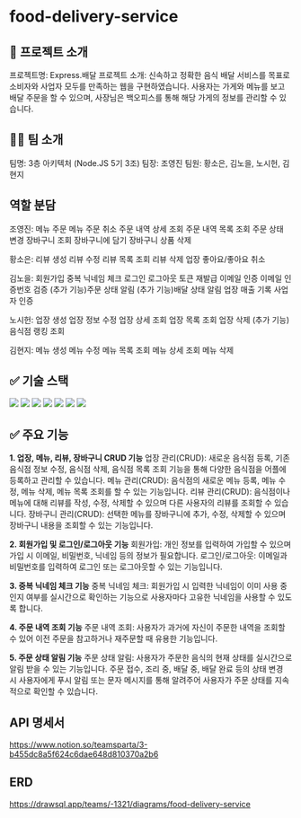 # food-delivery-service

## 👋 프로젝트 소개
프로젝트명:  Express.배달
프로젝트 소개: 신속하고 정확한 음식 배달 서비스를 목표로 소비자와 사업자 모두를 만족하는 웹을 구현하였습니다.
사용자는 가게와 메뉴를 보고 배달 주문을 할 수 있으며, 사장님은 백오피스를 통해 해당 가게의 정보를 관리할 수 있습니다.

## 👩‍💻 팀 소개
팀명: 3층 아키텍처 (Node.JS 5기 3조)
팀장: 조영진
팀원: 황소은, 김노을, 노시헌, 김현지 

## 역할 분담
조영진:
메뉴 주문
메뉴 주문 취소
주문 내역 상세 조회
주문 내역 목록 조회
주문 상태 변경
장바구니 조회
장바구니에 담기
장바구니 상품 삭제

황소은: 
리뷰 생성
리뷰 수정
리뷰 목록 조회
리뷰 삭제
업장 좋아요/좋아요 취소

김노을: 
회원가입
중복 닉네임 체크
로그인
로그아웃
토큰 재발급
이메일 인증
이메일 인증번호 검증
(추가 기능)주문 상태 알림
(추가 기능)배달 상태 알림
업장 매출 기록
사업자 인증

노시헌:
업장 생성
업장 정보 수정
업장 상세 조회
업장 목록 조회
업장 삭제
(추가 기능)음식점 랭킹 조회

김현지: 
메뉴 생성
메뉴 수정
메뉴 목록 조회
메뉴 상세 조회
메뉴 삭제

## ✅ 기술 스택

<img  src="https://img.shields.io/badge/node.js-339933?style=for-the-badge&logo=Node.js&logoColor=white">

<img  src="https://img.shields.io/badge/express-000000?style=for-the-badge&logo=express&logoColor=white">

<img  src="https://img.shields.io/badge/git-F05032?style=for-the-badge&logo=git&logoColor=white">

<img  src="https://img.shields.io/badge/github-181717?style=for-the-badge&logo=github&logoColor=white">

<img  src="https://img.shields.io/badge/amazonrds-527FFF?style=for-the-badge&logo=amazonrds&logoColor=white">

<img  src="https://img.shields.io/badge/mysql-4479A1?style=for-the-badge&logo=mysql&logoColor=white">

<img  src="https://img.shields.io/badge/prisma-2D3748?style=for-the-badge&logo=prisma&logoColor=white">

## ✅ 주요 기능
**1. 업장, 메뉴, 리뷰, 장바구니 CRUD 기능**
업장 관리(CRUD): 새로운 음식점 등록, 기존 음식점 정보 수정, 음식점 삭제, 음식점 목록 조회 기능을 통해 다양한 음식점을 어플에 등록하고 관리할 수 있습니다.
메뉴 관리(CRUD): 음식점의 새로운 메뉴 등록, 메뉴 수정, 메뉴 삭제, 메뉴 목록 조회를 할 수 있는 기능입니다.
리뷰 관리(CRUD): 음식점이나 메뉴에 대해 리뷰를 작성, 수정, 삭제할 수 있으며 다른 사용자의 리뷰를 조회할 수 있습니다. 
장바구니 관리(CRUD): 선택한 메뉴를 장바구니에 추가, 수정, 삭제할 수 있으며 장바구니 내용을 조회할 수 있는 기능입니다.

**2. 회원가입 및 로그인/로그아웃 기능**
회원가입: 개인 정보를 입력하여 가입할 수 있으며 가입 시 이메일, 비밀번호, 닉네임 등의 정보가 필요합니다.
로그인/로그아웃: 이메일과 비밀번호를 입력하여 로그인 또는 로그아웃할 수 있는 기능입니다.

**3. 중복 닉네임 체크 기능**
중복 닉네임 체크: 회원가입 시 입력한 닉네임이 이미 사용 중인지 여부를 실시간으로 확인하는 기능으로 사용자마다 고유한 닉네임을 사용할 수 있도록 합니다.

**4. 주문 내역 조회 기능**
주문 내역 조회: 사용자가 과거에 자신이 주문한 내역을 조회할 수 있어 이전 주문을 참고하거나 재주문할 때 유용한 기능입니다.

**5. 주문 상태 알림 기능**
주문 상태 알림: 사용자가 주문한 음식의 현재 상태를 실시간으로 알림 받을 수 있는 기능입니다.
주문 접수, 조리 중, 배달 중, 배달 완료 등의 상태 변경 시 사용자에게 푸시 알림 또는 문자 메시지를 통해 알려주어 사용자가 주문 상태를 지속적으로 확인할 수 있습니다.


## API 명세서
https://www.notion.so/teamsparta/3-b455dc8a5f624c6dae648d810370a2b6

## ERD
https://drawsql.app/teams/-1321/diagrams/food-delivery-service
